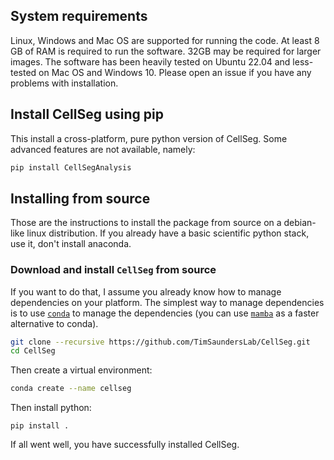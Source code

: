 ## System requirements
Linux, Windows and Mac OS are supported for running the code. At least 8 GB of RAM is required to run the software. 32GB may be required for larger images. The software has been heavily tested on Ubuntu 22.04 and less-tested on Mac OS and Windows 10. Please open an issue if you have any problems with installation. 

## Install CellSeg using pip

This install a cross-platform, pure python version of CellSeg.
Some advanced features are not available, namely:

```sh
pip install CellSegAnalysis
```

## Installing from source

Those are the instructions to install the package from source on a
debian-like linux distribution. If you already have a basic
scientific python stack, use it, don't install anaconda.


### Download and install `CellSeg` from source

If you want to do that, I assume you already know how to manage
dependencies on your platform. The simplest way to manage dependencies is to use [`conda`](https://docs.conda.io/en/latest/miniconda.html) to manage the dependencies (you can use [`mamba`](https://github.com/mamba-org/mamba) as a faster alternative to conda).


```bash
git clone --recursive https://github.com/TimSaundersLab/CellSeg.git
cd CellSeg
```

Then create a virtual environment:

```bash
conda create --name cellseg
```

Then install python:
```
pip install .
```



If all went well, you have successfully installed CellSeg.

